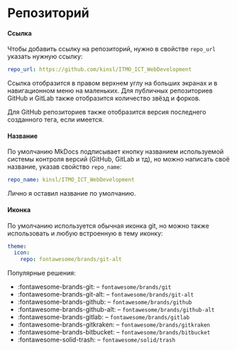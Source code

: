 # Репозиторий

#### Ссылка

Чтобы добавить ссылку на репозиторий, нужно в свойстве `repo_url` указать нужную ссылку:

``` yaml
repo_url: https://github.com/kinsl/ITMO_ICT_WebDevelopment
```

Ссылка отобразится в правом верхнем углу на больших экранах и в навигационном меню на маленьких. Для публичных 
репозиториев GitHub и GitLab также отобразится количество звёзд и форков.

Для GitHub репозиториев также отобразится версия последнего созданного тега, если имеется.

#### Название

По умолчанию MkDocs подписывает кнопку названием используемой системы контроля версий (GitHub, GitLab и тд), 
но можно написать своё название, указав свойство `repo_name`:

``` yaml
repo_name: kinsl/ITMO_ICT_WebDevelopment
```

Лично я оставил название по умолчанию.

#### Иконка

По умолчанию используется обычная иконка git, но можно также использовать и любую встроенную в тему иконку:

``` yaml
theme:
  icon:
    repo: fontawesome/brands/git-alt
```

Популярные решения:

- :fontawesome-brands-git: – `fontawesome/brands/git`
- :fontawesome-brands-git-alt: – `fontawesome/brands/git-alt`
- :fontawesome-brands-github: – `fontawesome/brands/github`
- :fontawesome-brands-github-alt: – `fontawesome/brands/github-alt`
- :fontawesome-brands-gitlab: – `fontawesome/brands/gitlab`
- :fontawesome-brands-gitkraken: – `fontawesome/brands/gitkraken`
- :fontawesome-brands-bitbucket: – `fontawesome/brands/bitbucket`
- :fontawesome-solid-trash: – `fontawesome/solid/trash`